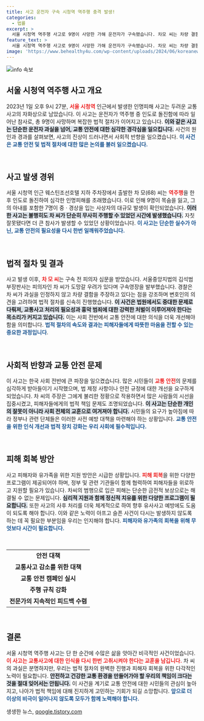 ```yaml
---
title: 사고 운전자 구속 시청역 역주행 충격 발생!
categories:
  - 법률
excerpt: >
  서울 시청역 역주행 사고로 9명이 사망한 가해 운전자가 구속됐습니다. 차모 씨는 차량 결함을 주장했지만, 경찰은 과실을 입증하며 사건 수사를 이어갑니다. 이 사고의 충격적인 진실이 밝혀질까요?
feature_text: >
  서울 시청역 역주행 사고로 9명이 사망한 가해 운전자가 구속됐습니다. 차모 씨는 차량 결함을 주장했지만, 경찰은 과실을 입증하며 사건 수사를 이어갑니다. 이 사고의 충격적인 진실이 밝혀질까요?
image: 'https://www.behealthy4u.com/wp-content/uploads/2024/06/koreanews.jpg'
---
```


<p><img src="https://www.behealthy4u.com/wp-content/uploads/2024/06/koreanews.jpg" alt="info 속보" /></p>

<h2 data-ke-size="size26">서울 시청역 역주행 사고 개요</h2>

<p data-ke-size="size16">2023년 1일 오후 9시 27분, <b><span style="color: #ee2323;">서울 시청역</span></b> 인근에서 발생한 인명피해 사고는 두려운 교통사고의 자화상으로 남았습니다. 이 사고는 운전자가 역주행 중 인도로 돌진함에 따라 일어난 참사로, 총 9명이 사망하며 복잡한 법적 절차가 이어지고 있습니다. <b><span style="background-color: #21538527;">이와 같은 사고는 단순한 운전자 과실을 넘어, 교통 안전에 대한 심각한 경각심을 일으킵니다.</span></b> 사건의 원인과 경과를 살펴보면, 사고의 진상이 드러나면서 사회적 반향을 일으켰습니다. <b><span style="color: #1a5490;">이 사건은 교통 안전 및 법적 절차에 대한 많은 논의를 불러 일으켰습니다.</span></b></p>

<p data-ke-size="size16">&nbsp;</p>

<h2 data-ke-size="size26">사고 발생 경위</h2>

<p data-ke-size="size16">서울 시청역 인근 웨스틴조선호텔 지하 주차장에서 출발한 차 모(68) 씨는 <b><span style="color: #ee2323;">역주행</span></b>을 한 후 인도로 돌진하여 심각한 인명피해를 초래했습니다. 이로 인해 9명이 목숨을 잃고, 그의 아내를 포함한 7명이 중 · 경상을 입는 사상자의 대규모 발생이 확인되었습니다. <b><span style="background-color: #21538527;">이러한 사고는 불행히도  차 씨가 단순히 무사히 주행할 수 있었던 시간에 발생했습니다.</span></b> 자칫 잘못됐다면 더 큰 참사가 발생할 수 있었던 상황이었습니다. <b><span style="color: #1a5490;">이 사고는 단순한 실수가 아닌, 교통 안전의 필요성을 다시 한번 일깨워주었습니다.</span></b></p>

<p data-ke-size="size16">&nbsp;</p>

<h2 data-ke-size="size26">법적 절차 및 결과</h2>

<p data-ke-size="size16">사고 발생 이후, <b><span style="color: #ee2323;">차 모 씨</span></b>는 구속 전 피의자 심문을 받았습니다. 서울중앙지법의 김석범 부장판사는 피의자인 차 씨가 도망갈 우려가 있다며 구속영장을 발부했습니다. 경찰은 차 씨가 과실을 인정하지 않고 차량 결함을 주장하고 있다는 점을 강조하며 변호인의 의견을 고려하여 법적 절차를 신속히 진행했습니다. <b><span style="background-color: #21538527;">이 사건은 법원에서도 중대한 문제로 다뤄져, 교통사고 처리의 필요성과 흉악 범죄에 대한 강력한 처벌이 이루어져야 한다는 목소리가 커지고 있습니다.</span></b> 이는 사회 전반에서 교통 안전에 대한 의식을 더욱 개선해야 함을 의미합니다. <b><span style="color: #1a5490;">법적 절차의 속도와 결과는 피해자들에게 따뜻한 마음을 전할 수 있는 중요한 과정입니다</span></b>.</p>

<p data-ke-size="size16">&nbsp;</p>

<h2 data-ke-size="size26">사회적 반향과 교통 안전 문제</h2>

<p data-ke-size="size16">이 사고는 한국 사회 전반에 큰 파장을 일으켰습니다. 많은 시민들이 <b><span style="color: #ee2323;">교통 안전</span></b>의 문제를 심각하게 받아들이기 시작했으며, 법 제정 사항이나 안전 규정에 대한 개선을 요구하게 되었습니다. 차 씨의 주장은 그에게 불리한 정황으로 작용하면서 많은 사람들의 시선을 집중시켰고, 피해자들에게의 법적 책임 문제도 조명되었습니다. <b><span style="background-color: #21538527;">이 사고는 단순한 개인의 잘못이 아니라 사회 전체의 교훈으로 여겨져야 합니다.</span></b> 시민들의 요구가 높아짐에 따라 정부나 관련 단체들은 이러한 사전 예방 대책을 마련해야 하는 상황입니다. <b><span style="color: #1a5490;">교통 안전을 위한 인식 개선과 법적 장치 강화는 우리 사회에 필수적입니다.</span></b></p>

<p data-ke-size="size16">&nbsp;</p>

<h2 data-ke-size="size26">피해 회복 방안</h2>

<p data-ke-size="size16">사고 피해자와 유가족을 위한 지원 방안은 시급한 상황입니다. <b><span style="color: #ee2323;">피해 회복</span></b>을 위한 다양한 프로그램이 제공되어야 하며, 정부 및 관련 기관들이 함께 협력하여 피해자들을 위로하고 지원할 필요가 있습니다. 차씨의 범행으로 입은 피해는 단순한 금전적 보상으로는 해결될 수 없는 문제입니다. <b><span style="background-color: #21538527;">심리적 지원과 함께 정신적 치유를 위한 다양한 프로그램이 필요합니다.</span></b> 또한 사고의 사후 처리를 더욱 체계적으로 하여 향후 유사사고 예방에도 도움이 되도록 해야 합니다. 이와 같은 노력이 아프고 슬픈 사건이 다시는 발생하지 않도록 하는 데 꼭 필요한 부분임을 우리는 인지해야 합니다. <b><span style="color: #1a5490;">피해자와 유가족의 회복을 위해 무엇보다 시간이 필요합니다.</span></b></p>

<p data-ke-size="size16">&nbsp;</p>

<table style="width:100%;">
<tr>
<td style="text-align: center; height: 17px;"><b>안전 대책</b></td>
</tr>
<tr>
<td style="text-align: center; height: 17px;"><b>교통사고 감소를 위한 대책</b></td>
</tr>
<tr>
<td style="text-align: center; height: 17px;"><b>교통 안전 캠페인 실시</b></td>
</tr>
<tr>
<td style="text-align: center; height: 17px;"><b>주행 규칙 강화</b></td>
</tr>
<tr>
<td style="text-align: center; height: 17px;"><b>전문가의 지속적인 피드백 수렴</b></td>
</tr>
</table>

<p data-ke-size="size16">&nbsp;</p>

<h2 data-ke-size="size26">결론</h2>

<p data-ke-size="size16">서울 시청역 역주행 사고는 단 한 순간에 수많은 삶을 앗아간 비극적인 사건이었습니다. <b><span style="color: #ee2323;">이 사고는 교통사고에 대한 인식을 다시 한번 고취시켜야 한다는 교훈을 남깁니다.</span></b> 차 씨의 과실은 분명하지만, 우리는 법적 절차의 완벽한 진행과 피해자 회복을 위한 다각적인 노력이 필요합니다. <b><span style="background-color: #21538527;">안전하고 건강한 교통 환경을 만들어가야 할 우리의 책임이 크다는 것을 절대 잊어서는 안됩니다.</span></b> 이 사건을 계기로 교통 안전에 대한 시민들의 관심이 높아지고, 나아가 법적 책임에 대해 진지하게 고민하는 기회가 되길 소망합니다. <b><span style="color: #1a5490;">앞으로 더 이상의 비극이 일어나지 않도록 모두가 함께 노력해야 합니다.</span></b></p>
생생한 뉴스, <a href="https://qoogle.tistory.com" rel="dofollow">qoogle.tistory.com</a>


